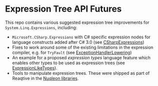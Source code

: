 # Expression Tree API Futures

This repo contains various suggested expression tree improvements for `System.Linq.Expressions`, including:

- `Microsoft.CSharp.Expressions` with C# specific expression nodes for language constructs added after C# 3.0 (see [CSharpExpressions](https://github.com/bartdesmet/ExpressionFutures/tree/master/CSharpExpressions))
- Fixes to work around some of the existing limitations in the expression compiler, e.g. for `TryFault` (see [ExceptionHandlerLowering](https://github.com/bartdesmet/ExpressionFutures/tree/master/ExceptionHandlerLowering))
- An example for a proposed *expression types* language feature which enables other types to be used as expression trees (see [ExpressionLikeTypes](https://github.com/bartdesmet/ExpressionFutures/tree/master/ExpressionLikeTypes)).
- Tools to manipulate expression trees. These were shipped as part of Reaqtive in the [Nuqleon libraries](https://github.com/reaqtive/reaqtor/tree/main/Nuqleon).

